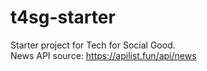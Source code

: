 # t4sg-starter
Starter project for Tech for Social Good. <br />
News API source: https://apilist.fun/api/news